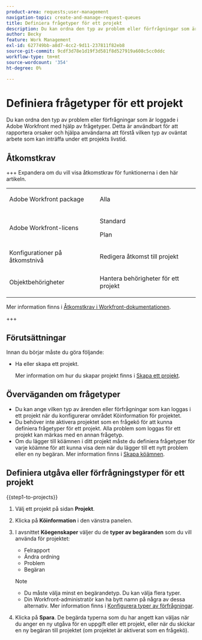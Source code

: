 ```yaml
---
product-area: requests;user-management
navigation-topic: create-and-manage-request-queues
title: Definiera frågetyper för ett projekt
description: Du kan ordna den typ av problem eller förfrågningar som är loggade i Adobe Workfront med hjälp av frågetyper.
author: Becky
feature: Work Management
exl-id: 627749bb-a8d7-4cc2-9d11-237811f82eb8
source-git-commit: 9cdf3d78e1d19f3d581f8d527919a608c5cc0ddc
workflow-type: tm+mt
source-wordcount: '354'
ht-degree: 0%

---
```


# Definiera frågetyper för ett projekt

<!-- Audited: 6/2025 -->

Du kan ordna den typ av problem eller förfrågningar som är loggade i Adobe Workfront med hjälp av frågetyper. Detta är användbart för att rapportera orsaker och hjälpa användarna att förstå vilken typ av oväntat arbete som kan inträffa under ett projekts livstid.

## Åtkomstkrav

+++ Expandera om du vill visa åtkomstkrav för funktionerna i den här artikeln.

<table style="table-layout:auto"> 
 <col> 
 <col> 
 <tbody> 
  <tr> 
   <td role="rowheader">Adobe Workfront package</td> 
   <td> <p>Alla</p> </td> 
  </tr> 
  <tr> 
   <td role="rowheader">Adobe Workfront-licens</td> 
   <td>
    <p>Standard</p>
    <p>Plan</p></td>  
  </tr> 
  <tr> 
   <td role="rowheader">Konfigurationer på åtkomstnivå</td> 
   <td> <p>Redigera åtkomst till projekt</p></td> 
  </tr> 
  <tr> 
   <td role="rowheader">Objektbehörigheter</td> 
   <td> <p>Hantera behörigheter för ett projekt</p></td> 
  </tr> 
 </tbody> 
</table>

Mer information finns i [Åtkomstkrav i Workfront-dokumentationen](/help/quicksilver/administration-and-setup/add-users/access-levels-and-object-permissions/access-level-requirements-in-documentation.md).

+++

## Förutsättningar

Innan du börjar måste du göra följande:

* Ha eller skapa ett projekt.

  Mer information om hur du skapar projekt finns i [Skapa ett projekt](../../../manage-work/projects/create-projects/create-project.md).

## Överväganden om frågetyper

* Du kan ange vilken typ av ärenden eller förfrågningar som kan loggas i ett projekt när du konfigurerar området Köinformation för projektet.
* Du behöver inte aktivera projektet som en frågekö för att kunna definiera frågetyper för ett projekt. Alla problem som loggas för ett projekt kan märkas med en annan frågetyp.
* Om du lägger till köämnen i ditt projekt måste du definiera frågetyper för varje köämne för att kunna visa dem när du lägger till ett nytt problem eller en ny begäran. Mer information finns i [Skapa köämnen](../../../manage-work/requests/create-and-manage-request-queues/create-queue-topics.md).

## Definiera utgåva eller förfrågningstyper för ett projekt

{{step1-to-projects}}

1. Välj ett projekt på sidan **Projekt**.
1. Klicka på **Köinformation** i den vänstra panelen.
1. I avsnittet **Köegenskaper** väljer du de **typer av begäranden** som du vill använda för projektet:
   * Felrapport
   * Ändra ordning
   * Problem
   * Begäran

   >[!NOTE]
   >
   >* Du måste välja minst en begärandetyp. Du kan välja flera typer.
   >* Din Workfront-administratör kan ha bytt namn på några av dessa alternativ. Mer information finns i [Konfigurera typer av förfrågningar](../../../administration-and-setup/set-up-workfront/configure-system-defaults/configure-request-types.md).

1. Klicka på **Spara**. De begärda typerna som du har angett kan väljas när du anger en ny utgåva för en uppgift eller ett projekt, eller när du skickar en ny begäran till projektet (om projektet är aktiverat som en frågekö).
